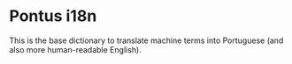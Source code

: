 # Pontus i18n 

This is the base dictionary to translate machine terms into Portuguese (and also more human-readable English).


